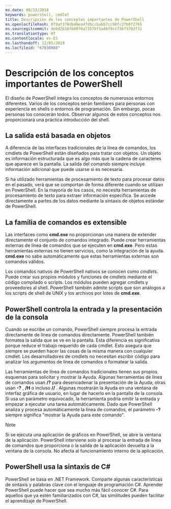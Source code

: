 ```yaml
---
ms.date: 08/23/2018
keywords: powershell, cmdlet
title: Descripción de los conceptos importantes de PowerShell
ms.openlocfilehash: 8f9af370db46ea47dbccbabb7cc90fc27b8f2765
ms.sourcegitcommit: debd2b38fb8070a7357bf1a4bf9cc736f3702f31
ms.translationtype: HT
ms.contentlocale: es-ES
ms.lasthandoff: 12/05/2019
ms.locfileid: "67030988"
---
```

# <a name="understanding-important-powershell-concepts"></a>Descripción de los conceptos importantes de PowerShell

El diseño de PowerShell integra los conceptos de numerosos entornos diferentes. Varios de los conceptos serán familiares para personas con experiencia en shells o entornos de programación. Sin embargo, pocas personas los conocerán todos. Observar algunos de estos conceptos nos proporcionará una práctica introducción del shell.

## <a name="output-is-object-based"></a>La salida está basada en objetos

A diferencia de las interfaces tradicionales de la línea de comandos, los cmdlets de PowerShell están diseñados para tratar con objetos.
Un objeto es información estructurada que es algo más que la cadena de caracteres que aparece en la pantalla. La salida del comando siempre incluye información adicional que puede usarse si es necesaria.

Si ha utilizado herramientas de procesamiento de texto para procesar datos en el pasado, verá que se comportan de forma diferente cuando se utilizan en PowerShell. En la mayoría de los casos, no necesita herramientas de procesamiento de texto para extraer información específica. Se accede directamente a partes de los datos mediante la sintaxis de objetos estándar de PowerShell.

## <a name="the-command-family-is-extensible"></a>La familia de comandos es extensible

Las interfaces como **cmd.exe** no proporcionan una manera de extender directamente el conjunto de comandos integrado. Puede crear herramientas externas de línea de comandos que se ejecuten en **cmd.exe**. Pero estas herramientas externas no tienen servicios, como la integración de la ayuda. **cmd.exe** no sabe automáticamente que estas herramientas externas son comandos válidos.

Los comandos nativos de PowerShell nativos se conocen como *cmdlets*. Puede crear sus propios módulos y funciones de cmdlets mediante el código compilado o scripts. Los módulos pueden agregar cmdlets y proveedores al shell. PowerShell también admite scripts que son análogos a los scripts de shell de UNIX y los archivos por lotes de **cmd.exe**.

## <a name="powershell-handles-console-input-and-display"></a>PowerShell controla la entrada y la presentación de la consola

Cuando se escribe un comando, PowerShell siempre procesa la entrada directamente de línea de comandos directamente. PowerShell también formatea la salida que se ve en la pantalla. Esta diferencia es significativa porque reduce el trabajo requerido de cada cmdlet. Esto asegura que siempre se pueden hacer las cosas de la misma manera con cualquier cmdlet. Los desarrolladores de cmdlets no necesitan escribir código para analizar los argumentos de línea de comandos o formatear la salida.

Las herramientas de línea de comandos tradicionales tienen sus propios esquemas para solicitar y mostrar la Ayuda. Algunas herramientas de línea de comandos usan **/?** para desencadenar la presentación de la Ayuda; otras usan **-?** , **/H** o incluso **//** . Algunas mostrarán la Ayuda en una ventana de interfaz gráfica de usuario, en lugar de hacerlo en la pantalla de la consola. Si usa un parámetro equivocado, la herramienta podría omitir la entrada y empezar a ejecutar una tarea automáticamente.
Dado que PowerShell analiza y procesa automáticamente la línea de comandos, el parámetro **-?** siempre significa "mostrar la Ayuda para este comando".

> [!NOTE]
> Si se ejecuta una aplicación de gráficos en PowerShell, se abre la ventana de la aplicación.
> PowerShell interviene solo al procesar la entrada de línea de comandos que proporciona o la salida de la aplicación devuelta a la ventana de la consola. No afecta al funcionamiento interno de la aplicación.

## <a name="powershell-uses-some-c-syntax"></a>PowerShell usa la sintaxis de C#

PowerShell se basa en .NET Framework. Comparte algunas características de sintaxis y palabras clave con el lenguaje de programación C#. Aprender PowerShell puede hacer que sea mucho más fácil conocer C#. Para aquellos que ya estén familiarizados con C#, las similitudes pueden facilitar el aprendizaje de PowerShell.

